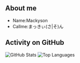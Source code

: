 ## About me
* Name:Mackyson
* Callme:まっきぃ(さ|そ)ん

## Activity on GitHub
![GitHub Stats](https://github-readme-stats.vercel.app/api?username=Mackyson&count_private=true&show_icons=true)
![Top Languages](https://github-readme-stats.vercel.app/api/top-langs/?username=Mackyson)
